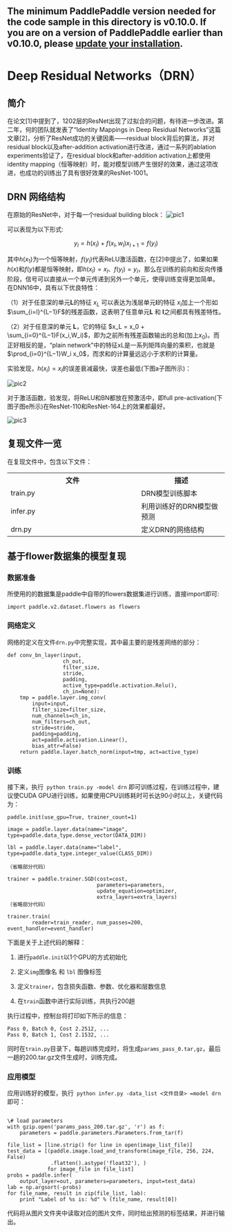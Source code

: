 The minimum PaddlePaddle version needed for the code sample in this directory is v0.10.0. If you are on a version of PaddlePaddle earlier than v0.10.0, please [update your installation](http://www.paddlepaddle.org/docs/develop/documentation/en/build_and_install/pip_install_en.html).
-----------------------
# Deep Residual Networks（DRN）
## 简介
在论文[1]中提到了，1202层的ResNet出现了过拟合的问题，有待进一步改进。第二年，何的团队就发表了“Identity Mappings in Deep Residual Networks”这篇文章[2]，分析了ResNet成功的关键因素——residual block背后的算法，并对residual block以及after-addition activation进行改进，通过一系列的ablation experiments验证了，在residual block和after-addition activation上都使用identity mapping（恒等映射）时，能对模型训练产生很好的效果，通过这项改进，也成功的训练出了具有很好效果的ResNet-1001。
## DRN 网络结构
在原始的ResNet中，对于每一个residual building block：
![pic1](./img/pic1.png)

可以表现为以下形式:   

$$
y_l = h(x_l) + f(x_l, w_l)
x_{l+1} = f(y_l)
$$

其中$h(x_1)$为一个恒等映射，$f(y_l)$代表ReLU激活函数，在[2]中提出了，如果如果$h(x)$和$f(y)$都是恒等映射，即$h(x_l)=x_l、f(y_l)=y_l$，那么在训练的前向和反向传播阶段，信号可以直接从一个单元传递到另外一个单元，使得训练变得更加简单。 
在DNN16中，具有以下优良特性：

（1）对于任意深的单元**L**的特征 $x_L$ 可以表达为浅层单元**l**的特征 $x_l$加上一个形如 $\sum_{i=l}^{L−1}F$的残差函数，这表明了任意单元**L** 和 **l**之间都具有残差特性。 

（2）对于任意深的单元 **L**，它的特征 $x_L = x_0 + \sum_{i=0}^{L−1}F(x_i,W_i)$，即为之前所有残差函数输出的总和(加上$x_0$)。而正好相反的是，“plain network”中的特征xL是一系列矩阵向量的乘积，也就是$\prod_{i=0}^{L−1}W_i x_0$，而求和的计算量远远小于求积的计算量。

实验发现，$h(x_l) = x_l$的误差衰减最快，误差也最低(下图a子图所示)：  

![pic2](./img/pic2.png)


对于激活函数，验发现，将ReLU和BN都放在预激活中，即full pre-activation(下图子图e所示)在ResNet-110和ResNet-164上的效果都最好。

![pic3](./img/pic3.png)

## 复现文件一览
在复现文件中，包含以下文件：

<table>
  <tr>
    <th width=60%>文件</th>
    <th width=40%>描述</th>
  </tr>
  <tr>
    <td> train.py  </td>
    <td> DRN模型训练脚本 </td>
  </tr>
  <tr>
    <td> infer.py </td>
    <td> 利用训练好的DRN模型做预测 </td>
  <tr>
    <td> drn.py </td>
    <td> 定义DRN的网络结构 </td>
  </tr>
</table>

## 基于flower数据集的模型复现
### 数据准备
所使用的的数据集是paddle中自带的flowers数据集进行训练，直接import即可:

```
import paddle.v2.dataset.flowers as flowers
```

### 网络定义
网络的定义在文件```drn.py```中完整实现，其中最主要的是残差网络的部分：
```
def conv_bn_layer(input,
                  ch_out,
                  filter_size,
                  stride,
                  padding,
                  active_type=paddle.activation.Relu(),
                  ch_in=None):
    tmp = paddle.layer.img_conv(
        input=input,
        filter_size=filter_size,
        num_channels=ch_in,
        num_filters=ch_out,
        stride=stride,
        padding=padding,
        act=paddle.activation.Linear(),
        bias_attr=False)
    return paddle.layer.batch_norm(input=tmp, act=active_type)

```
### 训练
接下来，执行``` python train.py -model drn``` 即可训练过程，在训练过程中，建议使CUDA GPU进行训练，如果使用CPU训练耗时可长达90小时以上，关键代码为：

```
paddle.init(use_gpu=True, trainer_count=1)

image = paddle.layer.data(name="image", type=paddle.data_type.dense_vector(DATA_DIM))

lbl = paddle.layer.data(name="label", type=paddle.data_type.integer_value(CLASS_DIM))

（省略部分代码）

trainer = paddle.trainer.SGD(cost=cost,
                             parameters=parameters,
                             update_equation=optimizer,
                             extra_layers=extra_layers)
（省略部分代码）
   
trainer.train(
        reader=train_reader, num_passes=200, event_handler=event_handler)

```

下面是关于上述代码的解释：

1. 进行``` paddle.init ```以1个GPU的方式初始化

2. 定义```img```图像名 和 ```lbl``` 图像标签
 
3. 定义```trainer```，包含损失函数、参数、优化器和层数信息
 
4. 在```train```函数中进行实际训练，共执行200趟

执行过程中，控制台将打印如下所示的信息：
```
Pass 0, Batch 0, Cost 2.2512, ...
Pass 0, Batch 1, Cost 2.1532, ...
```

同时在```train.py```目录下，每趟训练完成时，将生成```params_pass_0.tar,gz```，最后一趟的200.tar.gz文件生成时，训练完成。

### 应用模型
应用训练好的模型，执行``` python infer.py -data_list <文件目录> =model drn```即可：

```

\# load parameters
with gzip.open('params_pass_200.tar.gz', 'r') as f:
    parameters = paddle.parameters.Parameters.from_tar(f)

file_list = [line.strip() for line in open(image_list_file)]
test_data = [(paddle.image.load_and_transform(image_file, 256, 224, False)
              .flatten().astype('float32'), )
             for image_file in file_list]
probs = paddle.infer(
    output_layer=out, parameters=parameters, input=test_data)
lab = np.argsort(-probs)
for file_name, result in zip(file_list, lab):
    print "Label of %s is: %d" % (file_name, result[0])

```

代码将从图片文件夹中读取对应的图片文件，同时给出预测的标签结果，并进行输出。
